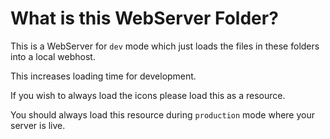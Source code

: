 # What is this WebServer Folder?

This is a WebServer for `dev` mode which just loads the files in these folders into a local webhost. 

This increases loading time for development.

If you wish to always load the icons please load this as a resource.

You should always load this resource during `production` mode where your server is live.
